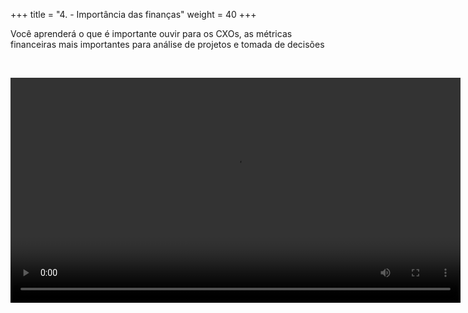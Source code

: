 +++ 
title = "4. - Importância das finanças" 
weight = 40
+++

Você aprenderá o que é importante ouvir para os CXOs, as métricas financeiras mais importantes para análise de projetos e tomada de decisões

<br>

<video src="https://d3csjjh7wiff1l.cloudfront.net/BCCP_Partner_Program.mp4" type="video/mp4" width="720" controls></video>